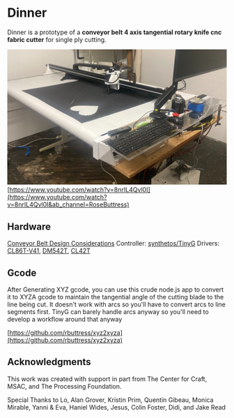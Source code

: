 
# Dinner

Dinner is a prototype of a **conveyor belt 4 axis tangential rotary knife cnc fabric cutter** for single ply cutting.

![Fabric Cutter](https://github.com/rbuttress/dinner/blob/main/dinner.jpeg)
[https://www.youtube.com/watch?v=8nrIL4Qvl0I](https://www.youtube.com/watch?v=8nrIL4Qvl0I&ab_channel=RoseButtress)
## Hardware

[Conveyor Belt Design Considerations](https://accurateindustrial.com/resources/articles/3-basic-conveyor-belt-tracking-rules-to-follow/)
Controller: [synthetos/TinyG](https://github.com/synthetos/TinyG/wiki)
Drivers: [CL86T-V41](https://www.omc-stepperonline.com/index.php?route=product/product/get_file&file=3155/CL86T-V41.pdf), [DM542T](https://www.omc-stepperonline.com/index.php?route=product/product/get_file&file=382/DM542T.pdf), [CL42T](https://www.omc-stepperonline.com/index.php?route=product/product/get_file&file=884/CL42T.pdf)

## Gcode

After Generating XYZ gcode, you can use this crude node.js app to convert it to XYZA gcode to maintain the tangential angle of the cutting blade to the line being cut. It doesn't work with arcs so you'll have to convert arcs to line segments first. TinyG can barely handle arcs anyway so you'll need to develop a workflow around that anyway

[https://github.com/rbuttress/xyz2xyza](https://github.com/rbuttress/xyz2xyza)

## Acknowledgments

This work was created with support in part from The Center for Craft, MSAC, and The Processing Foundation.

Special Thanks to Lo, Alan Grover, Kristin Prim, Quentin Gibeau, Monica Mirable, Yanni & Eva, Haniel Wides, Jesus, Colin Foster, Didi, and Jake Read

